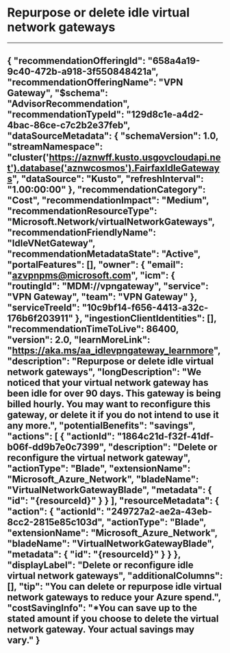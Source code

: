 <properties
    pageTitle="Repurpose or delete idle virtual network gateways"
    description="Repurpose or delete idle virtual network gateways"
    authors="anzaman"
    ms.author="alzam"
    articleId="129d8c1e-a4d2-4bac-86ce-c7c2b2e37feb_Fairfax"
    selfHelpType="advisorRecommendationMetadata"
    cloudEnvironments="Fairfax"
	ownershipId="CloudNet_AzureVPNGateway"
/>
# Repurpose or delete idle virtual network gateways
---
{
  "recommendationOfferingId": "658a4a19-9c40-472b-a918-3f550848421a",
  "recommendationOfferingName": "VPN Gateway",
  "$schema": "AdvisorRecommendation",
  "recommendationTypeId": "129d8c1e-a4d2-4bac-86ce-c7c2b2e37feb",
  "dataSourceMetadata": {
    "schemaVersion": 1.0,
    "streamNamespace": "cluster('https://aznwff.kusto.usgovcloudapi.net').database('aznwcosmos').FairfaxIdleGateways",
    "dataSource": "Kusto",
    "refreshInterval": "1.00:00:00"
  },
  "recommendationCategory": "Cost",
  "recommendationImpact": "Medium",
  "recommendationResourceType": "Microsoft.Network/virtualNetworkGateways",
  "recommendationFriendlyName": "IdleVNetGateway",
  "recommendationMetadataState": "Active",
  "portalFeatures": [],
  "owner": {
    "email": "azvpnpms@microsoft.com",
    "icm": {
      "routingId": "MDM://vpngateway",
      "service": "VPN Gateway",
      "team": "VPN Gateway"
    },
    "serviceTreeId": "10c9bf14-f656-4413-a32c-176b6f203911"
  },
  "ingestionClientIdentities": [],
  "recommendationTimeToLive": 86400,
  "version": 2.0,
  "learnMoreLink": "https://aka.ms/aa_idlevpngateway_learnmore",
  "description": "Repurpose or delete idle virtual network gateways",
  "longDescription": "We noticed that your virtual network gateway has been idle for over 90 days. This gateway is being billed hourly. You may want to reconfigure this gateway, or delete it if you do not intend to use it any more.",
  "potentialBenefits": "savings",
  "actions": [
    {
      "actionId": "1864c21d-f32f-41df-b06f-dd9b7e0c7399",
      "description": "Delete or reconfigure the virtual network gateway",
      "actionType": "Blade",
      "extensionName": "Microsoft_Azure_Network",
      "bladeName": "VirtualNetworkGatewayBlade",
      "metadata": {
        "id": "{resourceId}"
      }
    }
  ],
  "resourceMetadata": {
    "action": {
      "actionId": "249727a2-ae2a-43eb-8cc2-2815e85c103d",
      "actionType": "Blade",
      "extensionName": "Microsoft_Azure_Network",
      "bladeName": "VirtualNetworkGatewayBlade",
      "metadata": {
        "id": "{resourceId}"
      }
    }
  },
  "displayLabel": "Delete or reconfigure idle virtual network gateways",
  "additionalColumns": [],
  "tip": "You can delete or repurpose idle virtual network gateways to reduce your Azure spend.",
  "costSavingInfo": "*You can save up to the stated amount if you choose to delete the virtual network gateway. Your actual savings may vary."
}
---

